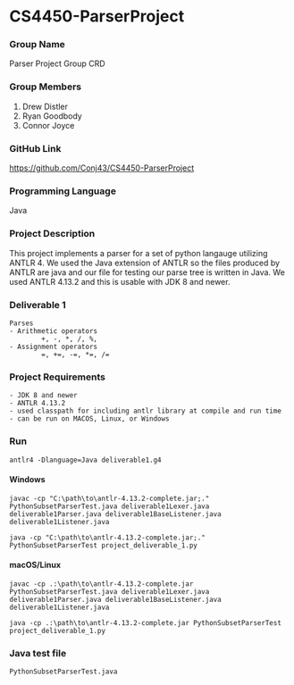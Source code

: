 # CS4450-ParserProject

### Group Name

Parser Project Group CRD

### Group Members

1. Drew Distler
2. Ryan Goodbody
3. Connor Joyce

### GitHub Link

https://github.com/Conj43/CS4450-ParserProject

### Programming Language

Java

### Project Description

This project implements a parser for a set of python langauge utilizing ANTLR 4. We used the Java extension of ANTLR so the files produced by ANTLR are java and our file for testing our parse tree is written in Java. We used ANTLR
4.13.2 and this is usable with JDK 8 and newer.

### Deliverable 1

    Parses
    - Arithmetic operators
            +, -, *, /, %,
    - Assignment operators
            =, +=, -=, *=, /=

### Project Requirements

    - JDK 8 and newer
    - ANTLR 4.13.2
    - used classpath for including antlr library at compile and run time
    - can be run on MACOS, Linux, or Windows

### Run 

```console
antlr4 -Dlanguage=Java deliverable1.g4
```
#### Windows 
```console
javac -cp "C:\path\to\antlr-4.13.2-complete.jar;." PythonSubsetParserTest.java deliverable1Lexer.java deliverable1Parser.java deliverable1BaseListener.java deliverable1Listener.java
```

```console
java -cp "C:\path\to\antlr-4.13.2-complete.jar;." PythonSubsetParserTest project_deliverable_1.py
```

#### macOS/Linux
```console
javac -cp .:\path\to\antlr-4.13.2-complete.jar PythonSubsetParserTest.java deliverable1Lexer.java deliverable1Parser.java deliverable1BaseListener.java deliverable1Listener.java
```

```console
java -cp .:\path\to\antlr-4.13.2-complete.jar PythonSubsetParserTest project_deliverable_1.py
```

### Java test file

    PythonSubsetParserTest.java
